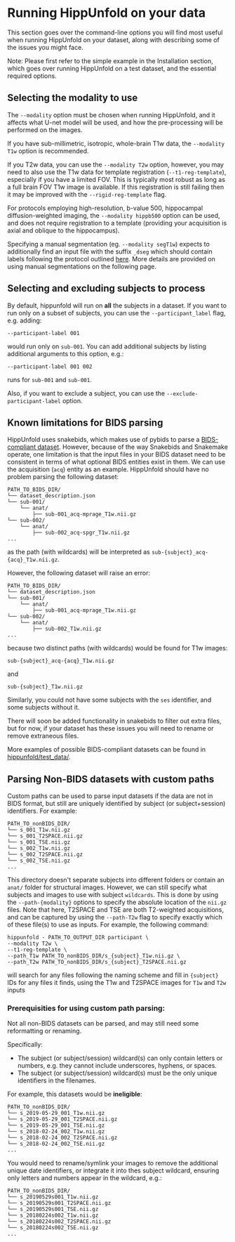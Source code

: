 # Running HippUnfold on your data

This section goes over the command-line options you will find
most useful when running HippUnfold on your dataset, along with 
describing some of the issues you might face.

Note: Please first refer to the simple example in the Installation 
section, which goes over running HippUnfold on a test dataset, and the
essential required options.

## Selecting the modality to use

The `--modality` option must be chosen when running HippUnfold, and it affects what 
U-net model will be used, and how the pre-processing will be performed on 
the images.

If you have sub-millimetric, isotropic, whole-brain T1w data, the `--modality T1w` option is recommended. 

If you T2w data, you can use the `--modality T2w` option, however, you may need to also
use the T1w data for template registration (`--t1-reg-template`), especially if you have a limited FOV.
This is typically most robust as long as a full brain FOV T1w image is available. If this registration
 is still failing then it may be improved with the `--rigid-reg-template` flag.

For protocols employing high-resolution, b-value 500, hippocampal diffusion-weighted imaging, 
the `--modality hippb500` option can be used, and does not require registration
to a template (providing your acquisition is axial and oblique to the hippocampus).

Specifying a manual segmentation (eg. `--modality segT1w`)
expects to additionally find an input file with the suffix `_dseg` which should
contain labels following the protocol outlined
[here](https://ars.els-cdn.com/content/image/1-s2.0-S1053811917309977-mmc1.pdf).
More details are provided on using manual segmentations on the following
page.

## Selecting and excluding subjects to process

By default, hippunfold will run on **all** the subjects in a dataset. If you want to run only on a subset of subjects, you can use the `--participant_label` flag, e.g. adding:

    --participant-label 001 

would run only on `sub-001`. You can add additional subjects by listing additional arguments to this option, e.g.:

    --participant-label 001 002

runs for `sub-001` and `sub-001`.

Also, if you want to exclude a subject, you can use the `--exclude-participant-label` option.


## Known limitations for BIDS parsing


HippUnfold uses snakebids, which makes use of pybids to parse 
a [BIDS-compliant dataset](https://bids.neuroimaging.io/). However,
because of the way Snakebids and Snakemake operate, one limitation is that 
the input files in your BIDS dataset need to be consistent in terms of 
what optional BIDS entities exist in them. We can use the acquisition (`acq`) 
entity as an example. HippUnfold should have no problem parsing the following dataset:

    PATH_TO_BIDS_DIR/
    └── dataset_description.json
    └── sub-001/
        └── anat/
            ├── sub-001_acq-mprage_T1w.nii.gz
    └── sub-002/
        └── anat/
            ├── sub-002_acq-spgr_T1w.nii.gz
    ...

as the path (with wildcards) will be interpreted as `sub-{subject}_acq-{acq}_T1w.nii.gz`.

However, the following dataset will raise an error:

    PATH_TO_BIDS_DIR/
    └── dataset_description.json
    └── sub-001/
        └── anat/
            ├── sub-001_acq-mprage_T1w.nii.gz
    └── sub-002/
        └── anat/
            ├── sub-002_T1w.nii.gz
    ...

because two distinct paths (with wildcards) would be found for T1w images:
```
sub-{subject}_acq-{acq}_T1w.nii.gz
``` 
and 
```
sub-{subject}_T1w.nii.gz
```

Similarly, you could not have some subjects with the `ses` identifier, 
and some subjects without it. 

There will soon be added functionality in snakebids to filter out extra files, 
but for now, if your dataset has these issues you will need to rename or remove extraneous files.

More examples of possible BIDS-compliant datasets can be found in
[hippunfold/test\_data/](https://github.com/khanlab/hippunfold/tree/master/test_data).


## Parsing Non-BIDS datasets with custom paths

Custom paths can be used to parse input datasets if the data are not in
BIDS format, but still are uniquely identified by subject (or subject+session) identifiers. For example:

    PATH_TO_nonBIDS_DIR/
    └── s_001_T1w.nii.gz
    └── s_001_T2SPACE.nii.gz
    └── s_001_TSE.nii.gz
    └── s_002_T1w.nii.gz
    └── s_002_T2SPACE.nii.gz
    └── s_002_TSE.nii.gz
    ...

This directory doesn't separate subjects into different folders or
contain an `anat/` folder for structural images. However, we can still
specify what subjects and images to use with subject `wildcards`. This is done by using the `--path-{modality}` options to specify the absolute location of the `nii.gz` files. Note that here, T2SPACE and
TSE are both T2-weighted acquisitions, and can be captured by using the `--path-T2w` flag to specify exactly which of these file(s)
to use as inputs. For example, the following command:

    hippunfold - PATH_TO_OUTPUT_DIR participant \
    --modality T2w \
    --t1-reg-template \
    --path_T1w PATH_TO_nonBIDS_DIR/s_{subject}_T1w.nii.gz \
    --path_T2w PATH_TO_nonBIDS_DIR/s_{subject}_T2SPACE.nii.gz

will search for any files following the naming scheme and fill
in `{subject}` IDs for any files it finds, using the T1w and T2SPACE images for `T1w` and `T2w` inputs

### Prerequisities for using custom path parsing: 

Not all non-BIDS datasets can be parsed, and may still need some reformatting or renaming.

Specifically:
 - The subject (or subject/session) wildcard(s) can only contain letters or numbers, e.g. they cannot include underscores, hyphens, or spaces.
 - The subject (or subject/session) wildcard(s) must be the only unique identifiers in the filenames. 

For example, this datasets would be **ineligible**:

    PATH_TO_nonBIDS_DIR/
    └── s_2019-05-29_001_T1w.nii.gz
    └── s_2019-05-29_001_T2SPACE.nii.gz
    └── s_2019-05-29_001_TSE.nii.gz
    └── s_2018-02-24_002_T1w.nii.gz
    └── s_2018-02-24_002_T2SPACE.nii.gz
    └── s_2018-02-24_002_TSE.nii.gz
    ...
    
You would need to rename/symlink your images to remove the additional unique date identifiers, or integrate it into thes subject wildcard, ensuring only letters and numbers appear in the wildcard, e.g.:

    PATH_TO_nonBIDS_DIR/
    └── s_20190529s001_T1w.nii.gz
    └── s_20190529s001_T2SPACE.nii.gz
    └── s_20190529s001_TSE.nii.gz
    └── s_20180224s002_T1w.nii.gz
    └── s_20180224s002_T2SPACE.nii.gz
    └── s_20180224s002_TSE.nii.gz
    ...


